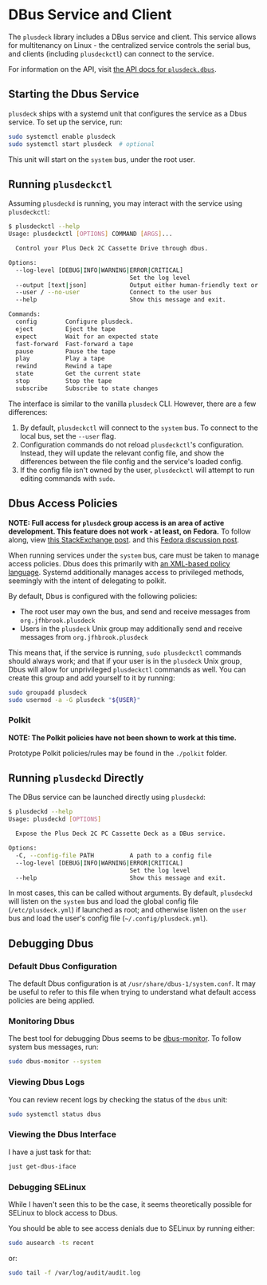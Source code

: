 # DBus Service and Client

The `plusdeck` library includes a DBus service and client. This service allows for multitenancy on Linux - the centralized service controls the serial bus, and clients (including `plusdeckctl`) can connect to the service.

For information on the API, visit [the API docs for `plusdeck.dbus`](./api/plusdeck.dbus.md).

## Starting the Dbus Service

`plusdeck` ships with a systemd unit that configures the service as a Dbus service. To set up the service, run:

```sh
sudo systemctl enable plusdeck
sudo systemctl start plusdeck  # optional
```

This unit will start on the `system` bus, under the root user.

## Running `plusdeckctl`

Assuming `plusdeckd` is running, you may interact with the service using `plusdeckctl`:

```sh
$ plusdeckctl --help
Usage: plusdeckctl [OPTIONS] COMMAND [ARGS]...

  Control your Plus Deck 2C Cassette Drive through dbus.

Options:
  --log-level [DEBUG|INFO|WARNING|ERROR|CRITICAL]
                                  Set the log level
  --output [text|json]            Output either human-friendly text or JSON
  --user / --no-user              Connect to the user bus
  --help                          Show this message and exit.

Commands:
  config        Configure plusdeck.
  eject         Eject the tape
  expect        Wait for an expected state
  fast-forward  Fast-forward a tape
  pause         Pause the tape
  play          Play a tape
  rewind        Rewind a tape
  state         Get the current state
  stop          Stop the tape
  subscribe     Subscribe to state changes
```

The interface is similar to the vanilla `plusdeck` CLI. However, there are a few differences:

1. By default, `plusdeckctl` will connect to the `system` bus. To connect to the local bus, set the `--user` flag.
2. Configuration commands do not reload `plusdeckctl`'s configuration. Instead, they will update the relevant config file, and show the differences between the file config and the service's loaded config.
3. If the config file isn't owned by the user, `plusdeckctl` will attempt to run editing commands with `sudo`.

## Dbus Access Policies

**NOTE: Full access for `plusdeck` group access is an area of active development. This feature does not work - at least, on Fedora.** To follow along, view [this StackExchange post](https://unix.stackexchange.com/questions/790750/dbus-policy-that-allows-group-to-access-system-service). and this [Fedora discussion post](https://discussion.fedoraproject.org/t/dbus-policy-that-allows-group-to-access-system-service/144265).

When running services under the `system` bus, care must be taken to manage access policies. Dbus does this primarily with [an XML-based policy language](https://dbus.freedesktop.org/doc/dbus-daemon.1.html). Systemd additionally manages access to privileged methods, seemingly with the intent of delegating to polkit.

By default, Dbus is configured with the following policies:

* The root user may own the bus, and send and receive messages from `org.jfhbrook.plusdeck`
* Users in the `plusdeck` Unix group may additionally send and receive messages from `org.jfhbrook.plusdeck`

This means that, if the service is running, `sudo plusdeckctl` commands should always work; and that if your user is in the `plusdeck` Unix group, Dbus will allow for unprivileged `plusdeckctl` commands as well. You can create this group and add yourself to it by running:

```bash
sudo groupadd plusdeck
sudo usermod -a -G plusdeck "${USER}"
```

### Polkit

**NOTE: The Polkit policies have not been shown to work at this time.**

Prototype Polkit policies/rules may be found in the `./polkit` folder.

## Running `plusdeckd` Directly

The DBus service can be launched directly using `plusdeckd`:

```sh
$ plusdeckd --help
Usage: plusdeckd [OPTIONS]

  Expose the Plus Deck 2C PC Cassette Deck as a DBus service.

Options:
  -C, --config-file PATH          A path to a config file
  --log-level [DEBUG|INFO|WARNING|ERROR|CRITICAL]
                                  Set the log level
  --help                          Show this message and exit.
```

In most cases, this can be called without arguments. By default, `plusdeckd` will listen on the `system` bus and load the global config file (`/etc/plusdeck.yml`) if launched as root; and otherwise listen on the `user` bus and load the user's config file (`~/.config/plusdeck.yml`).

## Debugging Dbus

### Default Dbus Configuration

The default Dbus configuration is at `/usr/share/dbus-1/system.conf`. It may be useful to refer to this file when trying to understand what default access policies are being applied.

### Monitoring Dbus

The best tool for debugging Dbus seems to be [dbus-monitor](https://dbus.freedesktop.org/doc/dbus-monitor.1.html). To follow system bus messages, run:

```sh
sudo dbus-monitor --system
```

### Viewing Dbus Logs

You can review recent logs by checking the status of the `dbus` unit:

```sh
sudo systemctl status dbus
```

### Viewing the Dbus Interface

I have a just task for that:

```sh
just get-dbus-iface
```

### Debugging SELinux

While I haven't seen this to be the case, it seems theoretically possible for SELinux to block access to Dbus.

You should be able to see access denials due to SELinux by running either:

```sh
sudo ausearch -ts recent
```

or:

```sh
sudo tail -f /var/log/audit/audit.log
```
